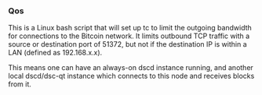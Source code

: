 ### Qos ###

This is a Linux bash script that will set up tc to limit the outgoing bandwidth for connections to the Bitcoin network. It limits outbound TCP traffic with a source or destination port of 51372, but not if the destination IP is within a LAN (defined as 192.168.x.x).

This means one can have an always-on dscd instance running, and another local dscd/dsc-qt instance which connects to this node and receives blocks from it.
